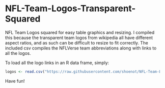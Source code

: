 # NFL-Team-Logos-Transparent-Squared
NFL Team Logos squared for easy table graphics and resizing. 
I compiled this because the transparent team logos from wikipedia all have different aspect ratios, and as such can be difficult to resize to fit correctly.
The included csv compiles the NFLVerse team abbreviations along with links to all the logos.

To load all the logo links in an R data frame, simply: 
```R
logos <- read.csv("https://raw.githubusercontent.com/shoenot/NFL-Team-Logos-Transparent-Squared/refs/heads/main/logo_urls.csv")
```
Have fun! 
